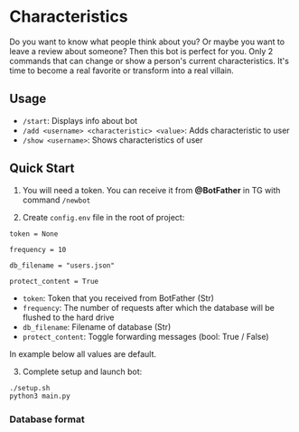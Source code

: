 # Characteristics

Do you want to know what people think about you? Or maybe you want to leave a review about someone? Then this bot is perfect for you. Only 2 commands that can change or show a person's current characteristics. It's time to become a real favorite or transform into a real villain.

## Usage

- ```/start```: Displays info about bot
- ```/add <username> <characteristic> <value>```: Adds characteristic to user
- ```/show <username>```: Shows characteristics of user

## Quick Start

1) You will need a token. You can receive it from **@BotFather** in TG with command ```/newbot```

2) Create ```config.env``` file in the root of project:

```config.env
token = None

frequency = 10

db_filename = "users.json"

protect_content = True 
```

- ```token```: Token that you received from BotFather (Str)
- ```frequency```: The number of requests after which the database will be flushed to the hard drive
- ```db_filename```: Filename of database (Str)
- ```protect_content```: Toggle forwarding messages (bool: True / False)

In example below all values are default.

3) Complete setup and launch bot:

```bash
./setup.sh
python3 main.py
```

### Database format

```json

```